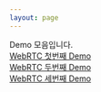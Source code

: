 ```yaml
---
layout: page
---
```


Demo 모음입니다.  
[WebRTC 첫번째 Demo](https://jinfromkorea.github.io/hello-world/src/webrtc/sample1/ "WebRTC with firebase")  
[WebRTC 두번째 Demo](https://jinfromkorea.github.io/hello-world/src/webrtc/sample2/ "WebRTC with firebase")  
[WebRTC 세번째 Demo](/demo "WebRTC with firebase")  